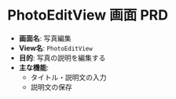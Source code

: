 # PhotoEditView 画面 PRD

- **画面名**: 写真編集
- **View名**: `PhotoEditView`
- **目的**: 写真の説明を編集する
- **主な機能**:
  - タイトル・説明文の入力
  - 説明文の保存

